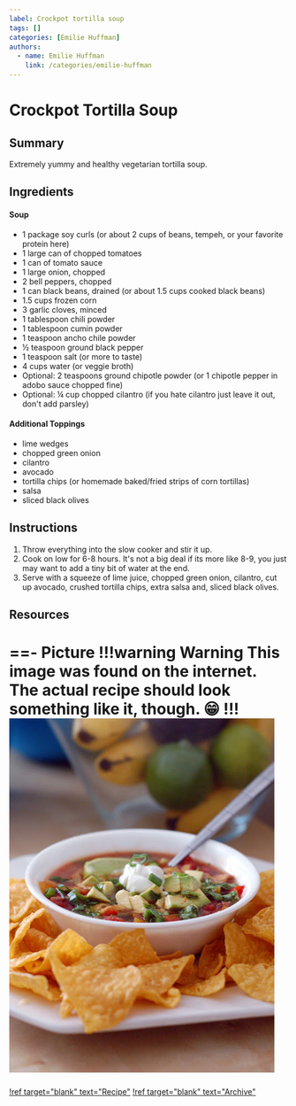 ```yaml
---
label: Crockpot tortilla soup
tags: []
categories: [Emilie Huffman]
authors:
  - name: Emilie Huffman
    link: /categories/emilie-huffman
---
```


# Crockpot Tortilla Soup
## Summary
Extremely yummy and healthy vegetarian tortilla soup.

## Ingredients
#### Soup
- 1 package soy curls (or about 2 cups of beans, tempeh, or your favorite protein here)
- 1 large can of chopped tomatoes 
- 1 can of tomato sauce 
- 1 large onion, chopped 
- 2 bell peppers, chopped 
- 1 can black beans, drained (or about 1.5 cups cooked black beans)
- 1.5 cups frozen corn 
- 3 garlic cloves, minced
- 1 tablespoon chili powder 
- 1 tablespoon cumin powder 
- 1 teaspoon ancho chile powder 
- ½ teaspoon ground black pepper 
- 1 teaspoon salt (or more to taste)
- 4 cups water (or veggie broth)
- Optional: 2 teaspoons ground chipotle powder (or 1 chipotle pepper in adobo sauce chopped fine)
- Optional: ¼ cup chopped cilantro (if you hate cilantro just leave it out, don't add parsley)

#### Additional Toppings
- lime wedges 
- chopped green onion 
- cilantro 
- avocado 
- tortilla chips (or homemade baked/fried strips of corn tortillas)
- salsa 
- sliced black olives

## Instructions
1. Throw everything into the slow cooker and stir it up.
2. Cook on low for 6-8 hours. It's not a big deal if its more like 8-9, you just may want to add a tiny bit of water at the end.
3. Serve with a squeeze of lime juice, chopped green onion, cilantro, cut up avocado, crushed tortilla chips, extra salsa and, sliced black olives.

## Resources
==- Picture
!!!warning Warning
This image was found on the internet. The actual recipe should look something like it, though. 😁
!!!
![](/static/banners/tmp/crockpot-tortilla-soup.jpeg)
===
[!ref target="blank" text="Recipe"](http://forealslife.com/blog/2012/02/recipe-slow-cooker-chicken-tortilla-soup)
[!ref target="blank" text="Archive"](https://archive.is/dsKzv)
